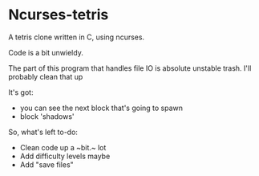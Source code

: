 # Ncurses-tetris
A tetris clone written in C, using ncurses.

Code is a bit unwieldy.

The part of this program that handles file IO is absolute unstable trash.
I'll probably clean that up

It's got:
  - you can see the next block that's going to spawn
  - block 'shadows'

So, what's left to-do:

- Clean code up a ~bit.~ lot
- Add difficulty levels maybe
- Add "save files"
